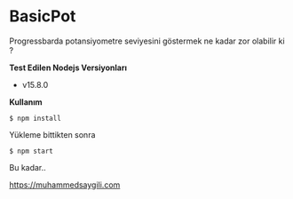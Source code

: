 # BasicPot
Progressbarda potansiyometre seviyesini göstermek ne kadar zor olabilir ki ?

**Test Edilen Nodejs Versiyonları**
- v15.8.0

**Kullanım**
```shell
$ npm install
```
Yükleme bittikten sonra

```shell
$ npm start
```
Bu kadar..

https://muhammedsaygili.com

